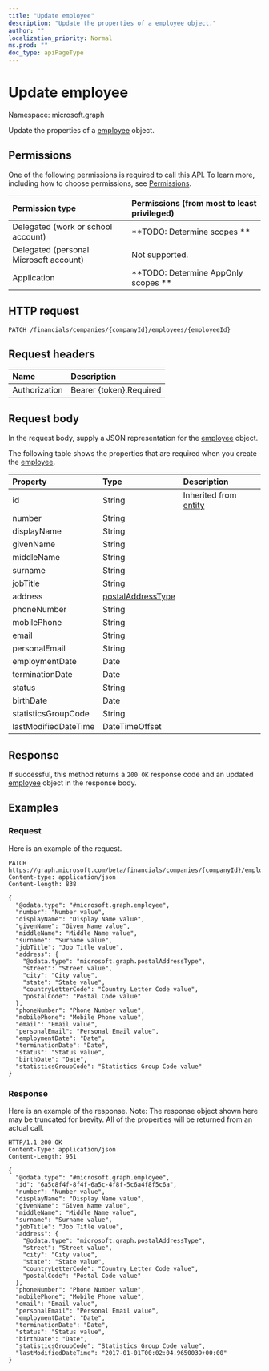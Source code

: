```yaml
---
title: "Update employee"
description: "Update the properties of a employee object."
author: ""
localization_priority: Normal
ms.prod: ""
doc_type: apiPageType
---
```


# Update employee

Namespace: microsoft.graph

Update the properties of a [employee](../resources/employee.md) object.

## Permissions
One of the following permissions is required to call this API. To learn more, including how to choose permissions, see [Permissions](/concepts/permissions-reference.md).

|Permission type|Permissions (from most to least privileged)|
|:---|:---|
|Delegated (work or school account)|**TODO: Determine scopes **|
|Delegated (personal Microsoft account)|Not supported.|
|Application|**TODO: Determine AppOnly scopes **|

## HTTP request
<!-- {
  "blockType": "ignored"
}
-->
``` http
PATCH /financials/companies/{companyId}/employees/{employeeId}
```

## Request headers
|Name|Description|
|:---|:---|
|Authorization|Bearer {token}.Required|

## Request body
In the request body, supply a JSON representation for the [employee](../resources/employee.md) object.

The following table shows the properties that are required when you create the [employee](../resources/employee.md).

|Property|Type|Description|
|:---|:---|:---|
|id|String| Inherited from [entity](../resources/entity.md)|
|number|String||
|displayName|String||
|givenName|String||
|middleName|String||
|surname|String||
|jobTitle|String||
|address|[postalAddressType](../resources/postaladdresstype.md)||
|phoneNumber|String||
|mobilePhone|String||
|email|String||
|personalEmail|String||
|employmentDate|Date||
|terminationDate|Date||
|status|String||
|birthDate|Date||
|statisticsGroupCode|String||
|lastModifiedDateTime|DateTimeOffset||



## Response
If successful, this method returns a `200 OK` response code and an updated [employee](../resources/employee.md) object in the response body.

## Examples

### Request
Here is an example of the request.
<!-- {
  "blockType": "request",
  "name": "update_employee"
}
-->
``` http
PATCH https://graph.microsoft.com/beta/financials/companies/{companyId}/employees/{employeeId}
Content-type: application/json
Content-length: 838

{
  "@odata.type": "#microsoft.graph.employee",
  "number": "Number value",
  "displayName": "Display Name value",
  "givenName": "Given Name value",
  "middleName": "Middle Name value",
  "surname": "Surname value",
  "jobTitle": "Job Title value",
  "address": {
    "@odata.type": "microsoft.graph.postalAddressType",
    "street": "Street value",
    "city": "City value",
    "state": "State value",
    "countryLetterCode": "Country Letter Code value",
    "postalCode": "Postal Code value"
  },
  "phoneNumber": "Phone Number value",
  "mobilePhone": "Mobile Phone value",
  "email": "Email value",
  "personalEmail": "Personal Email value",
  "employmentDate": "Date",
  "terminationDate": "Date",
  "status": "Status value",
  "birthDate": "Date",
  "statisticsGroupCode": "Statistics Group Code value"
}
```

### Response
Here is an example of the response. Note: The response object shown here may be truncated for brevity. All of the properties will be returned from an actual call.
<!-- {
  "blockType": "response",
  "truncated": true
}
-->
``` http
HTTP/1.1 200 OK
Content-Type: application/json
Content-Length: 951

{
  "@odata.type": "#microsoft.graph.employee",
  "id": "6a5c8f4f-8f4f-6a5c-4f8f-5c6a4f8f5c6a",
  "number": "Number value",
  "displayName": "Display Name value",
  "givenName": "Given Name value",
  "middleName": "Middle Name value",
  "surname": "Surname value",
  "jobTitle": "Job Title value",
  "address": {
    "@odata.type": "microsoft.graph.postalAddressType",
    "street": "Street value",
    "city": "City value",
    "state": "State value",
    "countryLetterCode": "Country Letter Code value",
    "postalCode": "Postal Code value"
  },
  "phoneNumber": "Phone Number value",
  "mobilePhone": "Mobile Phone value",
  "email": "Email value",
  "personalEmail": "Personal Email value",
  "employmentDate": "Date",
  "terminationDate": "Date",
  "status": "Status value",
  "birthDate": "Date",
  "statisticsGroupCode": "Statistics Group Code value",
  "lastModifiedDateTime": "2017-01-01T00:02:04.9650039+00:00"
}
```

